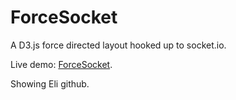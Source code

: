 ForceSocket
===========

A D3.js force directed layout hooked up to socket.io.

Live demo: [ForceSocket](http://hacktivate.org:1339/force).

Showing Eli github.
